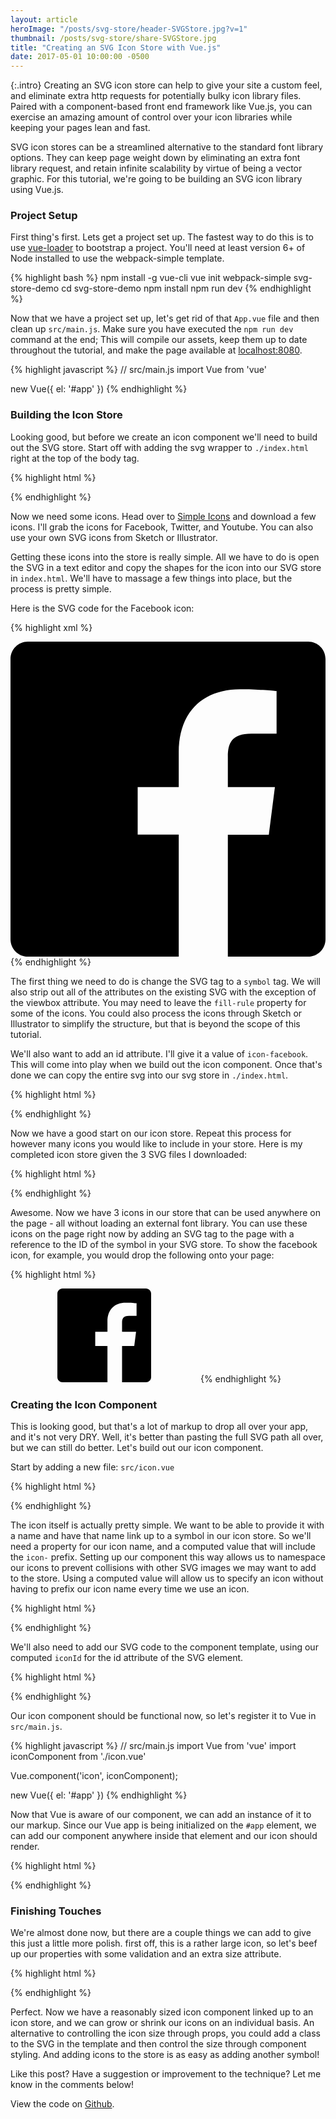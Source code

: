 ```yaml
---
layout: article
heroImage: "/posts/svg-store/header-SVGStore.jpg?v=1"
thumbnail: /posts/svg-store/share-SVGStore.jpg
title: "Creating an SVG Icon Store with Vue.js"
date: 2017-05-01 10:00:00 -0500
---
```

{:.intro}
Creating an SVG icon store can help to give your site a custom feel, and eliminate extra http requests for potentially bulky icon library files. Paired with a component-based front end framework like Vue.js, you can exercise an amazing amount of control over your icon libraries while keeping your pages lean and fast.

SVG icon stores can be a streamlined alternative to the standard font library options. They can keep page weight down by eliminating an extra font library request, and retain infinite scalability by virtue of being a vector graphic. For this tutorial, we're going to be building an SVG icon library using Vue.js.

### Project Setup

First thing's first. Lets get a project set up. The fastest way to do this is to use [vue-loader](https://github.com/vuejs/vue-loader) to bootstrap a project. You'll need at least version 6+ of Node installed to use the webpack-simple template.

{% highlight bash %}
npm install -g vue-cli
vue init webpack-simple svg-store-demo
cd svg-store-demo
npm install
npm run dev
{% endhighlight %}

Now that we have a project set up, let's get rid of that `App.vue` file and then clean up `src/main.js`. Make sure you have executed the `npm run dev` command at the end; This will compile our assets, keep them up to date throughout the tutorial, and make the page available at [localhost:8080](http://localhost:8080).

{% highlight javascript %}
// src/main.js
import Vue from 'vue'

new Vue({
  el: '#app'
})
{% endhighlight %}

### Building the Icon Store

Looking good, but before we create an icon component we'll need to build out the SVG store. Start off with adding the svg wrapper to `./index.html` right at the top of the body tag.

{% highlight html %}
<!-- index.html -->
<body>
  <svg xmlns="http://www.w3.org/2000/svg" style="display: none;">
    <!-- We'll place our icons here -->
  </svg>

  <!-- ... -->
</body>
{% endhighlight %}

Now we need some icons. Head over to [Simple Icons](https://simpleicons.org/) and download a few icons. I'll grab the icons for Facebook, Twitter, and Youtube. You can also use your own SVG icons from Sketch or Illustrator.

Getting these icons into the store is really simple. All we have to do is open the SVG in a text editor and copy the shapes for the icon into our SVG store in `index.html`. We'll have to massage a few things into place, but the process is pretty simple.

Here is the SVG code for the Facebook icon:

{% highlight xml %}
<!-- Facebook.svg -->
<svg viewBox="0 0 16 16" xmlns="http://www.w3.org/2000/svg" fill-rule="evenodd" clip-rule="evenodd" stroke-linejoin="round" stroke-miterlimit="1.414">
  <path d="M15.117 0H.883C.395 0 0 .395 0 .883v14.234c0 .488.395.883.883.883h7.663V9.804H6.46V7.39h2.086V5.607c0-2.066 1.262-3.19 3.106-3.19.883 0 1.642.064 1.863.094v2.16h-1.28c-1 0-1.195.48-1.195 1.18v1.54h2.39l-.31 2.42h-2.08V16h4.077c.488 0 .883-.395.883-.883V.883C16 .395 15.605 0 15.117 0" fill-rule="nonzero"/>
</svg>
{% endhighlight %}

The first thing we need to do is change the SVG tag to a `symbol` tag. We will also strip out all of the attributes on the existing SVG with the exception of the viewbox attribute. You may need to leave the `fill-rule` property for some of the icons. You could also process the icons through Sketch or Illustrator to simplify the structure, but that is beyond the scope of this tutorial.

We'll also want to add an id attribute. I'll give it a value of `icon-facebook`. This will come into play when we build out the icon component. Once that's done we can copy the entire svg into our svg store in `./index.html`.

{% highlight html %}
<!-- index.html -->
<body>
  <svg xmlns="http://www.w3.org/2000/svg" style="display: none;">
    <symbol viewBox="0 0 16 16" id="icon-facebook">
      <path d="M15.117 0H.883C.395 0 0 .395 0 .883v14.234c0 .488.395.883.883.883h7.663V9.804H6.46V7.39h2.086V5.607c0-2.066 1.262-3.19 3.106-3.19.883 0 1.642.064 1.863.094v2.16h-1.28c-1 0-1.195.48-1.195 1.18v1.54h2.39l-.31 2.42h-2.08V16h4.077c.488 0 .883-.395.883-.883V.883C16 .395 15.605 0 15.117 0" fill-rule="nonzero"/>
    </symbol>
  </svg>

  <!-- ... -->
</body>
{% endhighlight %}

Now we have a good start on our icon store. Repeat this process for however many icons you would like to include in your store. Here is my completed icon store given the 3 SVG files I downloaded:

{% highlight html %}
<!-- index.html -->
<svg xmlns="http://www.w3.org/2000/svg" style="display: none;">
  <!-- Facebook -->
  <symbol viewBox="0 0 16 16" id="icon-facebook">
    <path d="M15.117 0H.883C.395 0 0 .395 0 .883v14.234c0 .488.395.883.883.883h7.663V9.804H6.46V7.39h2.086V5.607c0-2.066 1.262-3.19 3.106-3.19.883 0 1.642.064 1.863.094v2.16h-1.28c-1 0-1.195.48-1.195 1.18v1.54h2.39l-.31 2.42h-2.08V16h4.077c.488 0 .883-.395.883-.883V.883C16 .395 15.605 0 15.117 0" fill-rule="nonzero"/>
  </symbol>
  <!-- Twitter -->
  <symbol viewBox="0 0 16 16" id="icon-twitter">
    <path d="M16 3.038c-.59.26-1.22.437-1.885.517.677-.407 1.198-1.05 1.443-1.816-.634.37-1.337.64-2.085.79-.598-.64-1.45-1.04-2.396-1.04-1.812 0-3.282 1.47-3.282 3.28 0 .26.03.51.085.75-2.728-.13-5.147-1.44-6.766-3.42C.83 2.58.67 3.14.67 3.75c0 1.14.58 2.143 1.46 2.732-.538-.017-1.045-.165-1.487-.41v.04c0 1.59 1.13 2.918 2.633 3.22-.276.074-.566.114-.865.114-.21 0-.41-.02-.61-.058.42 1.304 1.63 2.253 3.07 2.28-1.12.88-2.54 1.404-4.07 1.404-.26 0-.52-.015-.78-.045 1.46.93 3.18 1.474 5.04 1.474 6.04 0 9.34-5 9.34-9.33 0-.14 0-.28-.01-.42.64-.46 1.2-1.04 1.64-1.7z" fill-rule="nonzero"/>
  </symbol>
  <!-- YouTube -->
  <symbol viewBox="0 0 16 16" id="icon-youtube">
    <path d="M0 7.345c0-1.294.16-2.59.16-2.59s.156-1.1.636-1.587c.608-.637 1.408-.617 1.764-.684C3.84 2.36 8 2.324 8 2.324s3.362.004 5.6.166c.314.038.996.04 1.604.678.48.486.636 1.588.636 1.588S16 6.05 16 7.346v1.258c0 1.296-.16 2.59-.16 2.59s-.156 1.102-.636 1.588c-.608.638-1.29.64-1.604.678-2.238.162-5.6.166-5.6.166s-4.16-.037-5.44-.16c-.356-.067-1.156-.047-1.764-.684-.48-.487-.636-1.587-.636-1.587S0 9.9 0 8.605v-1.26zm6.348 2.73V5.58l4.323 2.255-4.32 2.24z"/>
  </symbol>
</svg>
{% endhighlight %}

Awesome. Now we have 3 icons in our store that can be used anywhere on the page - all without loading an external font library. You can use these icons on the page right now by adding an SVG tag to the page with a reference to the ID of the symbol in your SVG store. To show the facebook icon, for example, you would drop the following onto your page:

{% highlight html %}
<!-- index.html -->
<svg>
  <use xmlns:xlink="http://www.w3.org/1999/xlink" xlink:href="#icon-facebook"></use>
</svg>
{% endhighlight %}

### Creating the Icon Component

This is looking good, but that's a lot of markup to drop all over your app, and it's not very DRY. Well, it's better than pasting the full SVG path all over, but we can still do better. Let's build out our icon component.

Start by adding a new file: `src/icon.vue`

{% highlight html %}
<!-- src/icon.vue -->
<template></template>

<script>
  export default {}
</script>

<style lang="scss"></style>
{% endhighlight %}

The icon itself is actually pretty simple. We want to be able to provide it with a name and have that name link up to a symbol in our icon store. So we'll need a property for our icon name, and a computed value that will include the `icon-` prefix. Setting up our component this way allows us to namespace our icons to prevent collisions with other SVG images we may want to add to the store. Using a computed value will allow us to specify an icon without having to prefix our icon name every time we use an icon.

{% highlight html %}
<!-- src/icon.vue -->
<script>
  export default {
    props: ['name'],
    computed: {
      iconId() {
        return `#icon-${this.name}`;
      }
    }
  }
</script>
{% endhighlight %}

We'll also need to add our SVG code to the component template, using our computed `iconId` for the id attribute of the SVG element.

{% highlight html %}
<!-- src/icon.vue -->
<template>
  <svg>
    <use xmlns:xlink="http://www.w3.org/1999/xlink" :xlink:href="iconId"></use>
  </svg>
</template>
{% endhighlight %}

Our icon component should be functional now, so let's register it to Vue in `src/main.js`.

{% highlight javascript %}
// src/main.js
import Vue from 'vue'
import iconComponent from './icon.vue'

Vue.component('icon', iconComponent);

new Vue({
  el: '#app'
})
{% endhighlight %}

Now that Vue is aware of our component, we can add an instance of it to our markup. Since our Vue app is being initialized on the `#app` element, we can add our component anywhere inside that element and our icon should render.

{% highlight html %}
<!-- index.html -->
<div id="app">
  <icon name="facebook"></icon>
</div>
{% endhighlight %}

### Finishing Touches

We're almost done now, but there are a couple things we can add to give this just a little more polish. first off, this is a rather large icon, so let's beef up our properties with some validation and an extra size attribute.

{% highlight html %}
<!-- src/icon.vue -->
<template>
  <svg :height="size" :width="size">
    <use xmlns:xlink="http://www.w3.org/1999/xlink" :xlink:href="iconId"></use>
  </svg>
</template>

<script>
  export default {
    props: {
      name: {
        type: String,
        required: true
      },
      size: {
        type: Number,
        default: 20
      }
    },
    computed: {
      iconId() {
        return `#icon-${this.name}`;
      }
    }
  }
</script>
{% endhighlight %}

Perfect. Now we have a reasonably sized icon component linked up to an icon store, and we can grow or shrink our icons on an individual basis. An alternative to controlling the icon size through props, you could add a class to the SVG in the template and then control the size through component styling. And adding icons to the store is as easy as adding another symbol!

Like this post? Have a suggestion or improvement to the technique? Let me know in the comments below!

View the code on [Github](https://github.com/sstadt/svg-store-demo).
